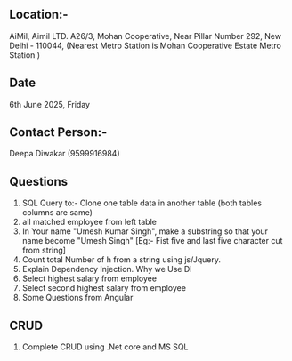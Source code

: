 ## Location:- 
AiMil, Aimil LTD. A26/3, Mohan Cooperative, Near Pillar Number 292, New Delhi - 110044, (Nearest Metro Station is Mohan Cooperative Estate Metro Station  )

## Date 
6th June 2025, Friday

## Contact Person:- 
Deepa Diwakar (9599916984)

## Questions
1. SQL Query to:- Clone one table data in another table (both tables columns are same)
2. all matched employee from left table 
3. In Your name "Umesh Kumar Singh", make a substring so that your name become "Umesh Singh" [Eg:- Fist five and last five character cut from string]
4. Count total Number of h from a string using js/Jquery.
5. Explain Dependency Injection. Why we Use DI
6. Select highest salary from employee
7. Select second highest salary from employee
8. Some Questions from Angular

## CRUD
1. Complete CRUD using .Net core and MS SQL
